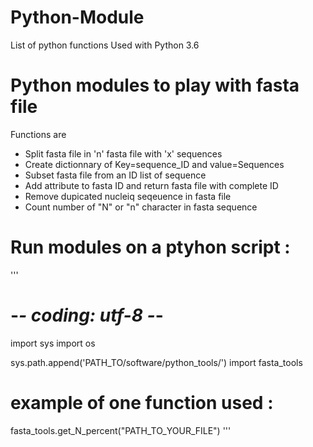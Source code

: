 # Python-Module

List of python functions
Used with Python 3.6

# Python modules to play with fasta file
Functions are
- Split fasta file in 'n' fasta file with 'x' sequences
- Create dictionnary of Key=sequence_ID and value=Sequences
- Subset fasta file from an ID list of sequence
- Add attribute to fasta ID and return fasta file with complete ID
- Remove dupicated nucleiq seqeuence in fasta file
- Count number of "N" or "n" character in fasta sequence

# Run modules on a ptyhon script :
'''
# -*- coding: utf-8 -*-
import sys
import os

sys.path.append('PATH_TO/software/python_tools/')
import fasta_tools

# example of one function used :
fasta_tools.get_N_percent("PATH_TO_YOUR_FILE")
'''
